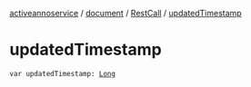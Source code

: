 [activeannoservice](../../index.md) / [document](../index.md) / [RestCall](index.md) / [updatedTimestamp](./updated-timestamp.md)

# updatedTimestamp

`var updatedTimestamp: `[`Long`](https://kotlinlang.org/api/latest/jvm/stdlib/kotlin/-long/index.html)